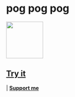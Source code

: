 # pog pog pog
<img width="100px" src="https://raw.githubusercontent.com/minintamvan/PogChamp-Click/main/2.png"/>

## [**Try it**](http://poggers.mininprojects.rf.gd)
| [**Support me**](https://saweria.co/mininproject)
